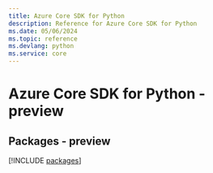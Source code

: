```yaml
---
title: Azure Core SDK for Python
description: Reference for Azure Core SDK for Python
ms.date: 05/06/2024
ms.topic: reference
ms.devlang: python
ms.service: core
---
```

# Azure Core SDK for Python - preview
## Packages - preview
[!INCLUDE [packages](core-index.md)]